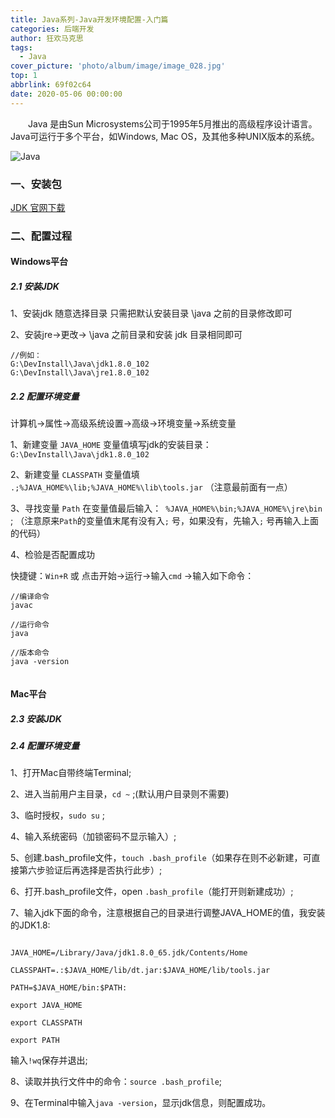 ```yaml
---
title: Java系列-Java开发环境配置-入门篇
categories: 后端开发
author: 狂欢马克思
tags:
  - Java
cover_picture: 'photo/album/image/image_028.jpg'
top: 1
abbrlink: 69f02c64
date: 2020-05-06 00:00:00
---
```



&emsp;&emsp;Java 是由Sun Microsystems公司于1995年5月推出的高级程序设计语言。Java可运行于多个平台，如Windows, Mac OS，及其他多种UNIX版本的系统。

<!-- more -->

![Java](/images/gAhSjg.jpg "Java开发环境配置-入门篇")


### 一、安装包

 [JDK 官网下载](http://www.oracle.com/technetwork/java/javase/downloads/index.html)       

### 二、配置过程

#### Windows平台

##### 2.1 安装JDK

1、安装jdk 随意选择目录 只需把默认安装目录 \java 之前的目录修改即可

2、安装jre→更改→ \java 之前目录和安装 jdk 目录相同即可


```
//例如：
G:\DevInstall\Java\jdk1.8.0_102
G:\DevInstall\Java\jre1.8.0_102

```

##### 2.2 配置环境变量

计算机→属性→高级系统设置→高级→环境变量→系统变量

1、新建变量 `JAVA_HOME` 变量值填写jdk的安装目录：`G:\DevInstall\Java\jdk1.8.0_102`

2、新建变量 `CLASSPATH` 变量值填 `.;%JAVA_HOME%\lib;%JAVA_HOME%\lib\tools.jar`
  （注意最前面有一点）

3、寻找变量 `Path` 在变量值最后输入：` %JAVA_HOME%\bin;%JAVA_HOME%\jre\bin` ;
  （注意原来`Path`的变量值末尾有没有入`;` 号，如果没有，先输入`;`     号再输入上面的代码）

4、检验是否配置成功

   快捷键：`Win+R` 或 点击开始→运行→输入`cmd` →输入如下命令：
  
```
//编译命令
javac 

//运行命令
java 

//版本命令
java -version 
  
```

#### Mac平台
          
##### 2.3 安装JDK

##### 2.4 配置环境变量

1、打开Mac自带终端Terminal;

2、进入当前用户主目录，`cd ~` ;(默认用户目录则不需要)

3、临时授权，`sudo su` ;

4、输入系统密码（加锁密码不显示输入）;

5、创建.bash_profile文件，`touch .bash_profile`（如果存在则不必新建，可直接第六步验证后再选择是否执行此步）;

6、打开.bash_profile文件，open `.bash_profile`（能打开则新建成功）;

7、输入jdk下面的命令，注意根据自己的目录进行调整JAVA_HOME的值，我安装的JDK1.8:

```

JAVA_HOME=/Library/Java/jdk1.8.0_65.jdk/Contents/Home

CLASSPAHT=.:$JAVA_HOME/lib/dt.jar:$JAVA_HOME/lib/tools.jar

PATH=$JAVA_HOME/bin:$PATH:

export JAVA_HOME

export CLASSPATH

export PATH

```

输入`!wq`保存并退出;

8、读取并执行文件中的命令：`source .bash_profile`;

9、在Terminal中输入`java -version`，显示jdk信息，则配置成功。